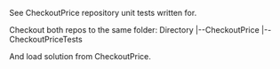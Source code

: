 See CheckoutPrice repository unit tests written for.

Checkout both repos to the same folder:
Directory
|--CheckoutPrice
|--CheckoutPriceTests

And load solution from CheckoutPrice.
